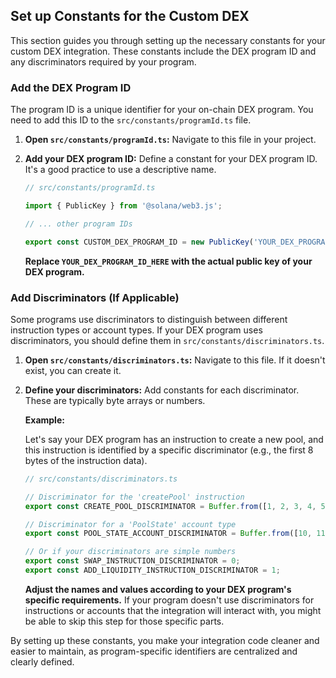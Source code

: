 ## Set up Constants for the Custom DEX

This section guides you through setting up the necessary constants for your custom DEX integration. These constants include the DEX program ID and any discriminators required by your program.

### Add the DEX Program ID

The program ID is a unique identifier for your on-chain DEX program. You need to add this ID to the `src/constants/programId.ts` file.

1.  **Open `src/constants/programId.ts`:** Navigate to this file in your project.
2.  **Add your DEX program ID:** Define a constant for your DEX program ID. It's a good practice to use a descriptive name.

    ```typescript
    // src/constants/programId.ts

    import { PublicKey } from '@solana/web3.js';

    // ... other program IDs

    export const CUSTOM_DEX_PROGRAM_ID = new PublicKey('YOUR_DEX_PROGRAM_ID_HERE');
    ```

    **Replace `YOUR_DEX_PROGRAM_ID_HERE` with the actual public key of your DEX program.**

### Add Discriminators (If Applicable)

Some programs use discriminators to distinguish between different instruction types or account types. If your DEX program uses discriminators, you should define them in `src/constants/discriminators.ts`.

1.  **Open `src/constants/discriminators.ts`:** Navigate to this file. If it doesn't exist, you can create it.
2.  **Define your discriminators:** Add constants for each discriminator. These are typically byte arrays or numbers.

    **Example:**

    Let's say your DEX program has an instruction to create a new pool, and this instruction is identified by a specific discriminator (e.g., the first 8 bytes of the instruction data).

    ```typescript
    // src/constants/discriminators.ts

    // Discriminator for the 'createPool' instruction
    export const CREATE_POOL_DISCRIMINATOR = Buffer.from([1, 2, 3, 4, 5, 6, 7, 8]);

    // Discriminator for a 'PoolState' account type
    export const POOL_STATE_ACCOUNT_DISCRIMINATOR = Buffer.from([10, 11, 12, 13, 14, 15, 16, 17]);

    // Or if your discriminators are simple numbers
    export const SWAP_INSTRUCTION_DISCRIMINATOR = 0;
    export const ADD_LIQUIDITY_INSTRUCTION_DISCRIMINATOR = 1;
    ```

    **Adjust the names and values according to your DEX program's specific requirements.** If your program doesn't use discriminators for instructions or accounts that the integration will interact with, you might be able to skip this step for those specific parts.

By setting up these constants, you make your integration code cleaner and easier to maintain, as program-specific identifiers are centralized and clearly defined.
